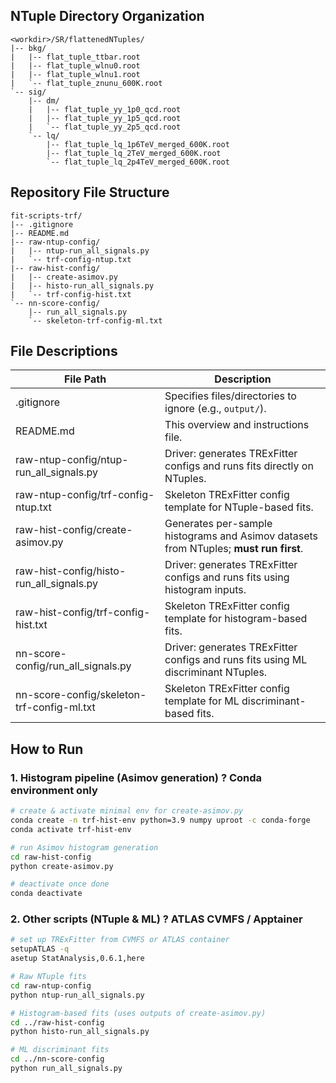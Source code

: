 ## NTuple Directory Organization

```
<workdir>/SR/flattenedNTuples/
|-- bkg/
|   |-- flat_tuple_ttbar.root
|   |-- flat_tuple_wlnu0.root
|   |-- flat_tuple_wlnu1.root
|   `-- flat_tuple_znunu_600K.root
`-- sig/
    |-- dm/
    |   |-- flat_tuple_yy_1p0_qcd.root
    |   |-- flat_tuple_yy_1p5_qcd.root
    |   `-- flat_tuple_yy_2p5_qcd.root
    `-- lq/
        |-- flat_tuple_lq_1p6TeV_merged_600K.root
        |-- flat_tuple_lq_2TeV_merged_600K.root
        `-- flat_tuple_lq_2p4TeV_merged_600K.root
```

## Repository File Structure

```
fit-scripts-trf/
|-- .gitignore
|-- README.md
|-- raw-ntup-config/
|   |-- ntup-run_all_signals.py
|   `-- trf-config-ntup.txt
|-- raw-hist-config/
|   |-- create-asimov.py
|   |-- histo-run_all_signals.py
|   `-- trf-config-hist.txt
`-- nn-score-config/
    |-- run_all_signals.py
    `-- skeleton-trf-config-ml.txt
```

## File Descriptions

| File Path                                  | Description                                                                                   |
|--------------------------------------------|-----------------------------------------------------------------------------------------------|
| .gitignore                                 | Specifies files/directories to ignore (e.g., `output/`).                                      |
| README.md                                  | This overview and instructions file.                                                         |
| raw-ntup-config/ntup-run_all_signals.py    | Driver: generates TRExFitter configs and runs fits directly on NTuples.                      |
| raw-ntup-config/trf-config-ntup.txt        | Skeleton TRExFitter config template for NTuple-based fits.                                    |
| raw-hist-config/create-asimov.py           | Generates per-sample histograms and Asimov datasets from NTuples; **must run first**.        |
| raw-hist-config/histo-run_all_signals.py   | Driver: generates TRExFitter configs and runs fits using histogram inputs.                   |
| raw-hist-config/trf-config-hist.txt        | Skeleton TRExFitter config template for histogram-based fits.                                 |
| nn-score-config/run_all_signals.py         | Driver: generates TRExFitter configs and runs fits using ML discriminant NTuples.            |
| nn-score-config/skeleton-trf-config-ml.txt | Skeleton TRExFitter config template for ML discriminant-based fits.                          |

## How to Run

### 1. Histogram pipeline (Asimov generation) ? **Conda environment only**

```bash
# create & activate minimal env for create-asimov.py
conda create -n trf-hist-env python=3.9 numpy uproot -c conda-forge
conda activate trf-hist-env

# run Asimov histogram generation
cd raw-hist-config
python create-asimov.py

# deactivate once done
conda deactivate
```

### 2. Other scripts (NTuple & ML) ? **ATLAS CVMFS / Apptainer**

```bash
# set up TRExFitter from CVMFS or ATLAS container
setupATLAS -q
asetup StatAnalysis,0.6.1,here

# Raw NTuple fits
cd raw-ntup-config
python ntup-run_all_signals.py

# Histogram-based fits (uses outputs of create-asimov.py)
cd ../raw-hist-config
python histo-run_all_signals.py

# ML discriminant fits
cd ../nn-score-config
python run_all_signals.py
```
